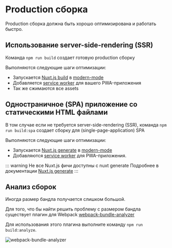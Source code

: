 # Production сборка

Production сборка должна быть хорошо оптимизирована и работать быстро.

## Использование server-side-rendering (SSR)

Команда `npm run build` создает готовую production сборку

Выполняются следующие шаги оптимизации:

- Запускается [Nuxt.js build](https://nuxtjs.org/docs/2.x/get-started/commands#server-deployment) в [modern-mode](https://nuxtjs.org/docs/2.x/configuration-glossary/configuration-modern)
- Добавляется [service worker](https://pwa.nuxtjs.org/workbox) для вашего PWA-приложения
- Так же сжимаются все assets

## Одностраничное (SPA) приложение со статическими HTML файлами


В том случае если не требуется server-side-rendering (SSR), команда `npm run build:spa` создает сборку для (single-page-application) SPA

Выполняются следующие шаги оптимизации:

- Запускается [Nuxt.js generate](https://nuxtjs.org/docs/2.x/get-started/commands#static-deployment-pre-rendered) в [modern-mode](https://nuxtjs.org/docs/2.x/configuration-glossary/configuration-modern)
- Добавляются [service worker](https://pwa.nuxtjs.org/workbox) для PWA-приложения.

::: warning Не все Nuxt.js фичи доступны с nuxt generate
Подробнее в документации [Nuxt.js generate](https://nuxtjs.org/docs/2.x/get-started/commands#static-deployment-pre-rendered)
:::

## Анализ сборок

Иногда размер бандла получается слишком большой.

Для того, что бы найти решить проблему с размером бандла существует плагин для
Webpack [webpack-bundle-analyzer](https://github.com/webpack-contrib/webpack-bundle-analyzer)

Для использования этого плагина выполните команду `npm run build:analyze`.

<img :src="$withBase('/analyzer.png')" alt="webpack-bundle-analyzer">
